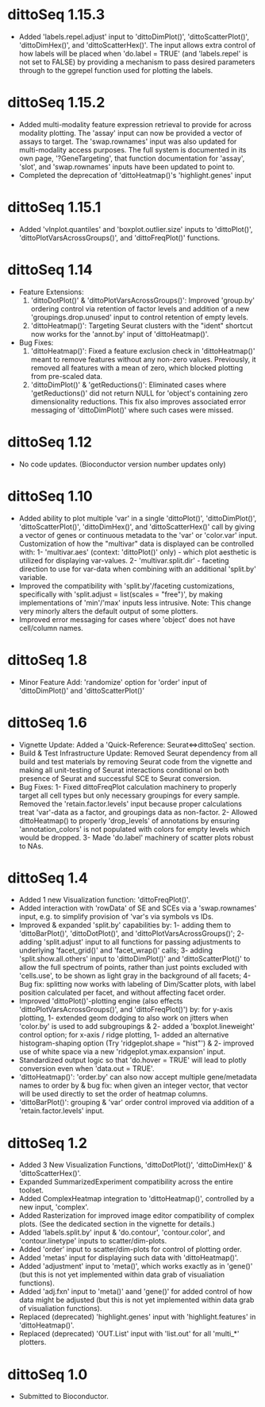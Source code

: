 # dittoSeq 1.15.3

* Added 'labels.repel.adjust' input to 'dittoDimPlot()', 'dittoScatterPlot()', 'dittoDimHex()', and 'dittoScatterHex()'. The input allows extra control of how labels will be placed when 'do.label = TRUE' (and 'labels.repel' is not set to FALSE) by providing a mechanism to pass desired parameters through to the ggrepel function used for plotting the labels.

# dittoSeq 1.15.2

* Added multi-modality feature expression retrieval to provide for across modality plotting. The 'assay' input can now be provided a vector of assays to target. The 'swap.rownames' input was also updated for multi-modality access purposes. The full system is documented in its own page, '?GeneTargeting', that function documentation for 'assay', 'slot', and 'swap.rownames' inputs have been updated to point to.
* Completed the deprecation of 'dittoHeatmap()'s 'highlight.genes' input

# dittoSeq 1.15.1

* Added 'vlnplot.quantiles' and 'boxplot.outlier.size' inputs to 'dittoPlot()', 'dittoPlotVarsAcrossGroups()', and 'dittoFreqPlot()' functions.

# dittoSeq 1.14

* Feature Extensions:
  1. 'dittoDotPlot()' & 'dittoPlotVarsAcrossGroups()': Improved 'group.by' ordering control via retention of factor levels and addition of a new 'groupings.drop.unused' input to control retention of empty levels.
  2. 'dittoHeatmap()': Targeting Seurat clusters with the "ident" shortcut now works for the 'annot.by' input of 'dittoHeatmap()'.
* Bug Fixes:
  1. 'dittoHeatmap()': Fixed a feature exclusion check in 'dittoHeatmap()' meant to remove features without any non-zero values. Previously, it removed all features with a mean of zero, which blocked plotting from pre-scaled data.
  2. 'dittoDimPlot()' & 'getReductions()': Eliminated cases where 'getReductions()' did not return NULL for 'object's containing zero dimensionality reductions. This fix also improves associated error messaging of 'dittoDimPlot()' where such cases were missed.

# dittoSeq 1.12

* No code updates. (Bioconductor version number updates only)

# dittoSeq 1.10

* Added ability to plot multiple 'var' in a single 'dittoPlot()', 'dittoDimPlot()', 'dittoScatterPlot()', 'dittoDimHex()', and 'dittoScatterHex()' call by giving a vector of genes or continuous metadata to the 'var' or 'color.var' input. Customization of how the "multivar" data is displayed can be controlled with:
1- 'multivar.aes' (context: 'dittoPlot()' only) - which plot aesthetic is utilized for displaying var-values.
2- 'multivar.split.dir' - faceting direction to use for var-data when combining with an additional 'split.by' variable.
* Improved the compatibility with 'split.by'/faceting customizations, specifically with 'split.adjust = list(scales = "free")', by making implementations of 'min'/'max' inputs less intrusive. Note: This change very minorly alters the default output of some plotters.
* Improved error messaging for cases where 'object' does not have cell/column names.

# dittoSeq 1.8

* Minor Feature Add: 'randomize' option for 'order' input of 'dittoDimPlot()' and 'dittoScatterPlot()'

# dittoSeq 1.6

* Vignette Update: Added a 'Quick-Reference: Seurat<=>dittoSeq' section.
* Build & Test Infrastructure Update: Removed Seurat dependency from all build and test materials by removing Seurat code from the vignette and making all unit-testing of Seurat interactions conditional on both presence of Seurat and successful SCE to Seurat conversion.
* Bug Fixes:
1- Fixed dittoFreqPlot calculation machinery to properly target all cell types but only necessary groupings for every sample. Removed the 'retain.factor.levels' input because proper calculations treat 'var'-data as a factor, and groupings data as non-factor.
2- Allowed dittoHeatmap() to properly 'drop_levels' of annotations by ensuring 'annotation_colors' is not populated with colors for empty levels which would be dropped.
3- Made 'do.label' machinery of scatter plots robust to NAs.

# dittoSeq 1.4

* Added 1 new Visualization function: 'dittoFreqPlot()'.
* Added interaction with 'rowData' of SE and SCEs via a 'swap.rownames' input, e.g. to simplify provision of 'var's via symbols vs IDs.
* Improved & expanded 'split.by' capabilities by:
1- adding them to 'dittoBarPlot()', 'dittoDotPlot()', and 'dittoPlotVarsAcrossGroups()';
2- adding 'split.adjust' input to all functions for passing adjustments to underlying 'facet_grid()' and 'facet_wrap()' calls;
3- adding 'split.show.all.others' input to 'dittoDimPlot()' and 'dittoScatterPlot()' to allow the full spectrum of points, rather than just points excluded with 'cells.use', to be shown as light gray in the background of all facets;
4- Bug fix: splitting now works with labeling of Dim/Scatter plots, with label position calculated per facet, and without affecting facet order.
* Improved 'dittoPlot()'-plotting engine (also effects 'dittoPlotVarsAcrossGroups()', and 'dittoFreqPlot()') by:
for y-axis plotting,
1- extended geom dodging to also work on jitters when 'color.by' is used to add subgroupings &
2- added a 'boxplot.lineweight' control option;
for x-axis / ridge plotting,
1- added an alternative histogram-shaping option (Try 'ridgeplot.shape = "hist"') &
2- improved use of white space via a new 'ridgeplot.ymax.expansion' input.
* Standardized output logic so that 'do.hover = TRUE' will lead to plotly conversion even when 'data.out = TRUE'. 
* 'dittoHeatmap()': 'order.by' can also now accept multiple gene/metadata names to order by & bug fix: when given an integer vector, that vector will be used directly to set the order of heatmap columns.
* 'dittoBarPlot()': grouping & 'var' order control improved via addition of a 'retain.factor.levels' input.

# dittoSeq 1.2

* Added 3 New Visualization Functions, 'dittoDotPlot()', 'dittoDimHex()' & 'dittoScatterHex()'.
* Expanded SummarizedExperiment compatibility across the entire toolset.
* Added ComplexHeatmap integration to 'dittoHeatmap()', controlled by a new input, 'complex'.
* Added Rasterization for improved image editor compatibility of complex plots. (See the dedicated section in the vignette for details.)
* Added 'labels.split.by' input & 'do.contour', 'contour.color', and 'contour.linetype' inputs to scatter/dim-plots.
* Added 'order' input to scatter/dim-plots for control of plotting order.
* Added 'metas' input for displaying such data with 'dittoHeatmap()'.
* Added 'adjustment' input to 'meta()', which works exactly as in 'gene()' (but this is not yet implemented within data grab of visualiation functions).
* Added 'adj.fxn' input to 'meta()' aand 'gene()' for added control of how data might be adjusted (but this is not yet implemented within data grab of visualiation functions).
* Replaced (deprecated) 'highlight.genes' input with 'highlight.features' in 'dittoHeatmap()'.
* Replaced (deprecated) 'OUT.List' input with 'list.out' for all 'multi_*' plotters.


# dittoSeq 1.0

* Submitted to Bioconductor.
